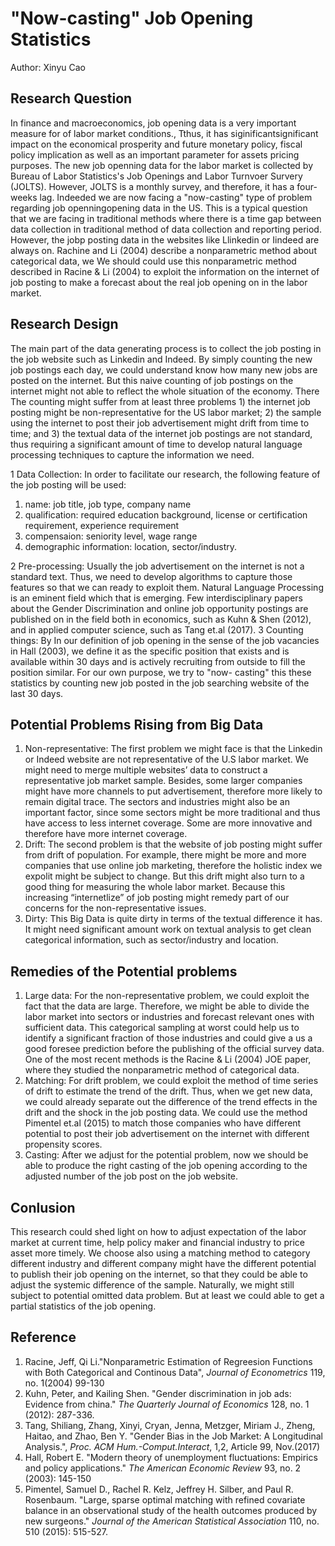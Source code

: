 # "Now-casting" Job Opening Statistics
Author: Xinyu Cao

## Research Question
In finance and macroeconomics, job opening data is a very important measure for of labor market conditions., Tthus, it has siginificantsignificant impact on the economical prosperity and future monetary policy, fiscal policy implication as well as an important parameter for assets pricing purposes. The new job openning data for the labor market is collected by Bureau of Labor Statistics's Job Openings and Labor Turnvoer Survery (JOLTS). However, JOLTS is a monthly survey, and therefore, it has a four- weeks lag. Indeeded we are now facing a "now-casting" type of problem regarding job openningopening data in the US. This is a typical question that we are facing in traditional methods where there is a time gap between data collection in traditional method of data collection and reporting period. However, the jobp posting data in the websites like Llinkedin or Iindeed are always on. Rachine and Li (2004) describe a nonparametric method about categorical data, we We should could use this nonparametric method described in Racine & Li (2004) to exploit the information on the internet of job posting to make a forecast about the real job opening on in the labor market. 

## Research Design
The main part of the data generating process is to collect the job posting in the job website such as Linkedin and Indeed. By simply counting the new job postings each day, we could understand know how many new jobs are posted on the internet. But this naive counting of job postings on the internet might not able to reflect the whole situation of the economy. There The counting might suffer from at least three problems 1) the internet job posting might be non-representative for the US labor market; 2) the sample using the internet to post their job advertisement might drift from time to time; and 3) the textual data of the internet job postings are not standard, thus requiring a significant amount of time to develop natural language processing techniques to capture the information we need.

1 Data Collection: In order to facilitate our research, the following feature of the job posting will be used:
  1) name: job title, job type, company name
  2) qualification: required education background, license or certification requirement, experience requirement
  3) compensaion: seniority level, wage range
  4) demographic information: location, sector/industry.

2 Pre-processing: 
  Usually the job advertisement on the internet is not a standard text. Thus, we need to develop algorithms to capture those features so that we can ready to exploit them. Natural Language Processing is an eminent field which that is emerging. Few interdisciplinary papers about the Gender Discrimination and online job opportunity postings are published on in the field both in economics, such as Kuhn & Shen (2012), and in applied computer science, such as Tang et.al (2017).
3 Counting things: 
  By In our definition of job opening in the sense of the job vacancies in Hall (2003), we define it as the specific position that exists and is available within 30 days and is actively recruiting  from outside to fill the position similar. For our own purpose, we try to "now- casting" this these statistics by counting new job posted in the job searching website of the last 30 days.
  

## Potential Problems Rising from Big Data 
1) Non-representative: 
   The first problem we might face is that the Linkedin or Indeed website are not representative of the U.S labor market. We might need to merge multiple websites’ data to construct a representative job market sample. Besides, some larger companies might have more channels to put advertisement, therefore more likely to remain digital trace. The sectors and industries might also be an important factor, since some sectors might be more traditional and thus have access to less internet coverage. Some are more innovative and therefore have more internet coverage.
2) Drift:
   The second problem is that the website of job posting might suffer from drift of population. For example, there might be more and more companies that use online job marketing, therefore the holistic index we expolit might be subject to change. But this drift might also turn to a good thing for measuring the whole labor market. Because this increasing “internetlize” of job posting might remedy part of our concerns for the non-representative issues.
3) Dirty:
   This Big Data is quite dirty in terms of the textual difference it has. It might need significant amount work on textual analysis to get clean categorical information, such as sector/industry and location.

## Remedies of the Potential problems
1) Large data: 
   For the non-representative problem, we could exploit the fact that the data are large. Therefore, we might be able to divide the labor market into sectors or industries and forecast relevant ones with sufficient data. This categorical sampling at worst could help us to identify a significant fraction of those industries and could give a us a good foresee prediction before the publishing of the official survey data. One of the most recent methods is the Racine & Li (2004) JOE paper, where they studied the nonparametric method of categorical data. 
2) Matching:
   For drift problem, we could exploit the method of time series of drift to estimate the trend of the drift. Thus, when we get new data, we could already separate out the difference of the trend effects in the drift and the shock in the job posting data. We could use the method Pimentel et.al (2015) to match those companies who have different potential to post their job advertisement on the internet with different propensity scores.
3) Casting:
   After we adjust for the potential problem, now we should be able to produce the right casting of the job opening according to the adjusted number of the job post on the job website.

## Conlusion
This research could shed light on how to adjust expectation of the labor market at current time, help policy maker and financial industry to price asset more timely. We choose also using a matching method to category different industry and different company might have the different potential to publish their job opening on the internet, so that they could be able to adjust the systemic difference of the sample. Naturally, we might still subject to potential omitted data problem. But at least we could able to get a partial statistics of the job opening.


## Reference
1. Racine, Jeff, Qi Li."Nonparametric Estimation of Regreesion Functions with Both Categorical and Continous Data", *Journal of Econometrics* 119, no. 1(2004) 99-130
2. Kuhn, Peter, and Kailing Shen. "Gender discrimination in job ads: Evidence from china." *The Quarterly Journal of Economics* 128, no. 1 (2012): 287-336.
3. Tang, Shiliang, Zhang, Xinyi, Cryan, Jenna, Metzger, Miriam J., Zheng, Haitao, and Zhao, Ben Y. "Gender Bias in the Job Market: A Longitudinal Analysis.", *Proc. ACM Hum.-Comput.Interact*, 1,2, Article 99, Nov.(2017)
4. Hall, Robert E. "Modern theory of unemployment fluctuations: Empirics and policy applications." *The American Economic Review* 93, no. 2 (2003): 145-150
5. Pimentel, Samuel D., Rachel R. Kelz, Jeffrey H. Silber, and Paul R. Rosenbaum. "Large, sparse optimal matching with refined covariate balance in an observational study of the health outcomes produced by new surgeons." *Journal of the American Statistical Association* 110, no. 510 (2015): 515-527.

